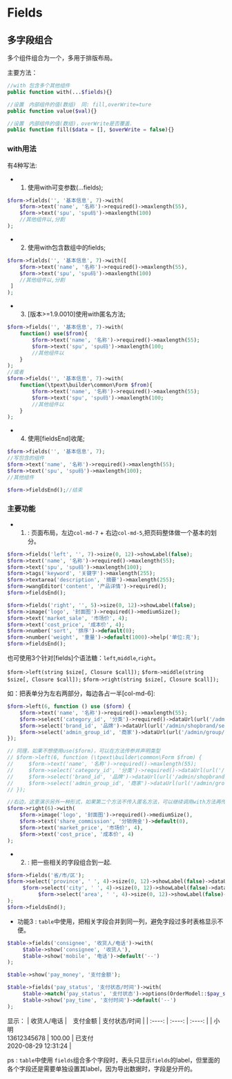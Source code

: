 
# Fields

## 多字段组合　　

多个组件组合为一个，多用于排版布局。

主要方法：

```php
//with 包含多个其他组件
public function with(...$fields){}

//设置　内部组件的值(数组)　同: fill,overWrite=ture
public function value($val){}

//设置　内部组件的值(数组)，overWrite是否覆盖.
public function fill($data = [], $overWrite = false){}
```

### with用法

有4种写法:

- 1. 使用with可变参数(...fields);

```php
$form->fields('', '基本信息', 7)->with(
    $form->text('name', '名称')->required()->maxlength(55),
    $form->text('spu', 'spu码')->maxlength(100)
    //其他组件以,分割
);
```

- 2. 使用with包含数组中的fields;

```php
$form->fields('', '基本信息', 7)->with([
    $form->text('name', '名称')->required()->maxlength(55),
    $form->text('spu', 'spu码')->maxlength(100)
    //其他组件以,分割
 ]
);
```

- 3. [版本>=1.9.0010]使用with匿名方法;
  
```php
$form->fields('', '基本信息', 7)->with(
    function() use($from){
        $form->text('name', '名称')->required()->maxlength(55);
        $form->text('spu', 'spu码')->maxlength(100;
        //其他组件以
    }
);
//或者
$form->fields('', '基本信息', 7)->with(
    function(\tpext\builder\common\Form $from){
        $form->text('name', '名称')->required()->maxlength(55);
        $form->text('spu', 'spu码')->maxlength(100;
        //其他组件以
    }
);
```

- 4. 使用[fieldsEnd]收尾;

```php
$form->fields('', '基本信息', 7);
//写包含的组件
$form->text('name', '名称')->required()->maxlength(55);
$form->text('spu', 'spu码')->maxlength(100);
//其他组件

$form->fieldsEnd();//结束
```

### 主要功能

- 1. : 页面布局，左边`col-md-7` + 右边`col-md-5`,把页码整体做一个基本的划分。　　

```php
$form->fields('left', '', 7)->size(0, 12)->showLabel(false);
$form->text('name', '名称')->required()->maxlength(55);
$form->text('spu', 'spu码')->maxlength(100);
$form->tags('keyword', '关键字')->maxlength(255);
$form->textarea('description', '摘要')->maxlength(255);
$form->wangEditor('content', '产品详情')->required();
$form->fieldsEnd();

$form->fields('right', '', 5)->size(0, 12)->showLabel(false);
$form->image('logo', '封面图')->required()->mediumSize();
$form->text('market_sale', '市场价', 4);
$form->text('cost_price', '成本价', 4);
$form->number('sort', '排序')->default(0);
$form->number('weight', '重量')->default(1000)->help('单位:克');
$form->fieldsEnd();
```

也可使用3个针对[fields]个语法糖：`left`,`middle`,`right`。

`$form->left(string $size[, Closure $call]);`
`$form->middle(string $size[, Closure $call]);`
`$form->right(string $size[, Closure $call]);`

如：把表单分为左右两部分，每边各占一半[col-md-6]:

```php
$form->left(6, function () use ($form) {
    $form->text('name', '名称')->required()->maxlength(55);
    $form->select('category_id', '分类')->required()->dataUrl(url('/admin/shopcategory/selectPage'));
    $form->select('brand_id', '品牌')->dataUrl(url('/admin/shopbrand/selectPage'));
    $form->select('admin_group_id', '商家')->dataUrl(url('/admin/group/selectPage'));
});

// 同理，如果不想使用use($form)，可以在方法传参并声明类型
// $form->left(6, function (\tpext\builder\common\Form $from) {
//     $form->text('name', '名称')->required()->maxlength(55);
//     $form->select('category_id', '分类')->required()->dataUrl(url('/admin/shopcategory/selectPage'));
//     $form->select('brand_id', '品牌')->dataUrl(url('/admin/shopbrand/selectPage'));
//     $form->select('admin_group_id', '商家')->dataUrl(url('/admin/group/selectPage'));
// });

//右边，这里演示另外一种形式，如果第二个方法不传入匿名方法，可以继续调用with方法再传入字段，with方法的用法和fields的with方法一致。
$form->right(6)->with(
    $form->image('logo', '封面图')->required()->mediumSize(),
    $form->text('share_commission', '分销佣金')->default(0),
    $form->text('market_price', '市场价', 4),
    $form->text('cost_price', '成本价', 4)
);
```

- 2. : 把一些相关的字段组合到一起.

```php
$form->fields('省/市/区');
$form->select('province', ' ', 4)->size(0, 12)->showLabel(false)->dataUrl(url('api/areacity/province'), 'ext_name')->withNext(
     $form->select('city', ' ', 4)->size(0, 12)->showLabel(false)->dataUrl(url('api/areacity/city'), 'ext_name')->withNext(
          $form->select('area', ' ', 4)->size(0, 12)->showLabel(false)->dataUrl(url('api/areacity/area'), 'ext_name'))
);
$form->fieldsEnd();

```
- 功能3 : `table`中使用，把相关字段合并到同一列，避免字段过多时表格显示不便。

```php
$table->fields('consignee', '收货人/电话')->with(
     $table->show('consignee', '收货人'),
     $table->show('mobile', '电话')->default('--')
);

$table->show('pay_money', '支付金额');

$table->fields('pay_status', '支付状态/时间')->with(
     $table->match('pay_status', '支付状态')->options(OrderModel::$pay_status_types),
     $table->show('pay_time', '支付时间')->default('--')
);
```

显示：
|  收货人/电话   |　支付金额 | 支付状态/时间 |
|  :----:  |   :----:  | :----:  |
| 小明<br>13612345678  | 100.00 | 已支付<br>2020-08-29 12:31:24 |

ps : `table`中使用 `fields`组合多个字段时，表头只显示`fields`的label，但里面的各个字段还是需要单独设置其label，因为导出数据时，字段是分开的。